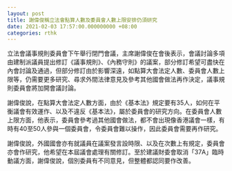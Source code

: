 ```yaml
---
layout: post
title: 謝偉俊稱立法會點算人數及委員會人數上限安排仍須研究
date: 2021-02-03 17:57:00.000000000 +08:00
categories: rthk
---
```


立法會議事規則委員會下午舉行閉門會議，主席謝偉俊在會後表示，會議討論多項由建制派議員提出修訂《議事規則》、《內務守則》的議案，部分修訂希望可盡快在內會討論及通過，但部分修訂由於影響深遠，如點算大會法定人數、委員會人數上限等，仍需要更多研究、尋求外間法律意見及參考其他國會做法再作決定，議事規則委員會將加開會議討論。

謝偉俊說，在點算大會法定人數方面，由於《基本法》規定要有35人，如何在平衡議會有效運作、以及不違反《基本法》，屬於委員會的研究方向。在委員會人數上限方面，他表示，委員會參考過其他國會做法，都不會出現像香港議會一樣，有時有40至50人參與一個委員會，令委員會難以操作，因此委員會需要再作研究。

謝偉俊說，外國國會亦有就議員在議案發言設時限、以及在次數上有規定，委員會亦會作研究，他希望在本屆議會處理有關修訂。至於建議財委會取消「37A」臨時動議方面，謝偉俊說，個別委員有不同意見，但整體都認同要作改善。
